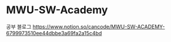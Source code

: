 # MWU-SW-Academy

공부 블로그 
https://www.notion.so/cancode/MWU-SW-ACADEMY-6799973510ee44dbbe3a69fa2a15c4bd
